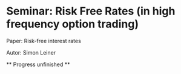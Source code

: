 # Seminar:  Risk Free Rates (in high frequency option trading)

Paper: Risk-free interest rates

Autor: Simon Leiner

** Progress unfinished **



